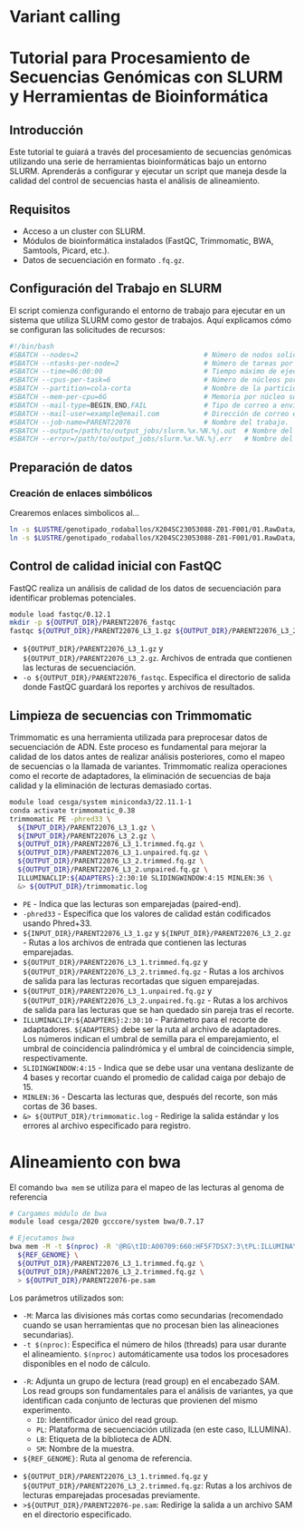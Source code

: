 # Variant calling

# Tutorial para Procesamiento de Secuencias Genómicas con SLURM y Herramientas de Bioinformática

## Introducción
Este tutorial te guiará a través del procesamiento de secuencias genómicas utilizando una serie de herramientas bioinformáticas bajo un entorno SLURM. Aprenderás a configurar y ejecutar un script que maneja desde la calidad del control de secuencias hasta el análisis de alineamiento.

## Requisitos
- Acceso a un cluster con SLURM.
- Módulos de bioinformática instalados (FastQC, Trimmomatic, BWA, Samtools, Picard, etc.).
- Datos de secuenciación en formato `.fq.gz`.

## Configuración del Trabajo en SLURM
El script comienza configurando el entorno de trabajo para ejecutar en un sistema que utiliza SLURM como gestor de trabajos. Aquí explicamos cómo se configuran las solicitudes de recursos:

```bash
#!/bin/bash
#SBATCH --nodes=2                               # Número de nodos solicitados.
#SBATCH --ntasks-per-node=2                     # Número de tareas por nodo.
#SBATCH --time=06:00:00                         # Tiempo máximo de ejecución.
#SBATCH --cpus-per-task=6                       # Número de núcleos por tarea.
#SBATCH --partition=cola-corta                  # Nombre de la partición en la que se ejecutará el trabajo.
#SBATCH --mem-per-cpu=6G                        # Memoria por núcleo solicitada para el trabajo.
#SBATCH --mail-type=BEGIN,END,FAIL              # Tipo de correo a enviar cuando inicie, termine o falle el trabajo.
#SBATCH --mail-user=example@email.com           # Dirección de correo electrónico para recibir las notificaciones.
#SBATCH --job-name=PARENT22076                  # Nombre del trabajo.
#SBATCH --output=/path/to/output_jobs/slurm.%x.%N.%j.out  # Nombre del archivo de salida del trabajo.
#SBATCH --error=/path/to/output_jobs/slurm.%x.%N.%j.err   # Nombre del archivo de error del trabajo.
```

## Preparación de datos

### Creación de enlaces simbólicos
Crearemos enlaces simbolicos al...

```bash 
ln -s $LUSTRE/genotipado_rodaballos/X204SC23053088-Z01-F001/01.RawData/raw_seqs/PARENT22076_EKDN230022081-1A_HF5F7DSX7_L3_1.fq.gz ${OUTPUT_DIR}/PARENT22076_L3_1.gz
ln -s $LUSTRE/genotipado_rodaballos/X204SC23053088-Z01-F001/01.RawData/raw_seqs/PARENT22076_EKDN230022081-1A_HF5F7DSX7_L3_2.fq.gz ${OUTPUT_DIR}/PARENT22076_L3_2.gz
```

## Control de calidad inicial con FastQC

FastQC realiza un análisis de calidad de los datos de secuenciación para identificar problemas potenciales.

```bash
module load fastqc/0.12.1
mkdir -p ${OUTPUT_DIR}/PARENT22076_fastqc
fastqc ${OUTPUT_DIR}/PARENT22076_L3_1.gz ${OUTPUT_DIR}/PARENT22076_L3_2.gz -o ${OUTPUT_DIR}/PARENT22076_fastqc
```

* `${OUTPUT_DIR}/PARENT22076_L3_1.gz` y `${OUTPUT_DIR}/PARENT22076_L3_2.gz`. Archivos de entrada que contienen las lecturas de secuenciación.
* `-o ${OUTPUT_DIR}/PARENT22076_fastqc`. Especifica el directorio de salida donde FastQC guardará los reportes y archivos de resultados.


## Limpieza de secuencias con Trimmomatic

Trimmomatic es una herramienta utilizada para preprocesar datos de secuenciación de ADN. Este proceso es fundamental para mejorar la calidad de los datos antes de realizar análisis posteriores, como el mapeo de secuencias o la llamada de variantes. Trimmomatic realiza operaciones como el recorte de adaptadores, la eliminación de secuencias de baja calidad y la eliminación de lecturas demasiado cortas.

```bash
module load cesga/system miniconda3/22.11.1-1
conda activate trimmomatic_0.38
trimmomatic PE -phred33 \
  ${INPUT_DIR}/PARENT22076_L3_1.gz \
  ${INPUT_DIR}/PARENT22076_L3_2.gz \
  ${OUTPUT_DIR}/PARENT22076_L3_1.trimmed.fq.gz \
  ${OUTPUT_DIR}/PARENT22076_L3_1.unpaired.fq.gz \
  ${OUTPUT_DIR}/PARENT22076_L3_2.trimmed.fq.gz \
  ${OUTPUT_DIR}/PARENT22076_L3_2.unpaired.fq.gz \
  ILLUMINACLIP:${ADAPTERS}:2:30:10 SLIDINGWINDOW:4:15 MINLEN:36 \
  &> ${OUTPUT_DIR}/trimmomatic.log
```
  * `PE` - Indica que las lecturas son emparejadas (paired-end).
  * `-phred33` - Especifica que los valores de calidad están codificados usando Phred+33.
  * `${INPUT_DIR}/PARENT22076_L3_1.gz` y `${INPUT_DIR}/PARENT22076_L3_2.gz` - Rutas a los archivos de entrada que contienen las lecturas emparejadas.
  * `${OUTPUT_DIR}/PARENT22076_L3_1.trimmed.fq.gz` y `${OUTPUT_DIR}/PARENT22076_L3_2.trimmed.fq.gz` - Rutas a los archivos de salida para las lecturas recortadas que siguen emparejadas.
  * `${OUTPUT_DIR}/PARENT22076_L3_1.unpaired.fq.gz` y `${OUTPUT_DIR}/PARENT22076_L3_2.unpaired.fq.gz` - Rutas a los archivos de salida para las lecturas que se han quedado sin pareja tras el recorte.
  * `ILLUMINACLIP:${ADAPTERS}:2:30:10` - Parámetro para el recorte de adaptadores. `${ADAPTERS}` debe ser la ruta al archivo de adaptadores. Los números indican el umbral de semilla para el emparejamiento, el umbral de   coincidencia palindrómica y el umbral de coincidencia simple, respectivamente.
  * `SLIDINGWINDOW:4:15` - Indica que se debe usar una ventana deslizante de 4 bases y recortar cuando el promedio de calidad caiga por debajo de 15.
  * `MINLEN:36` - Descarta las lecturas que, después del recorte, son más cortas de 36 bases.
  * `&> ${OUTPUT_DIR}/trimmomatic.log` - Redirige la salida estándar y los errores al archivo especificado para registro.



# Alineamiento con bwa

El comando `bwa mem` se utiliza para el mapeo de las lecturas al genoma de referencia

```bash
# Cargamos módulo de bwa
module load cesga/2020 gcccore/system bwa/0.7.17

# Ejecutamos bwa
bwa mem -M -t $(nproc) -R '@RG\tID:A00709:660:HF5F7DSX7:3\tPL:ILLUMINA\tLB:EKDN230022081\tSM:PARENT22076' \
  ${REF_GENOME} \
  ${OUTPUT_DIR}/PARENT22076_L3_1.trimmed.fq.gz \
  ${OUTPUT_DIR}/PARENT22076_L3_2.trimmed.fq.gz \
  > ${OUTPUT_DIR}/PARENT22076-pe.sam
```
Los parámetros utilizados son:
+ `-M`: Marca las divisiones más cortas como secundarias (recomendado cuando se usan herramientas que no procesan bien las alineaciones secundarias).
+ `-t $(nproc)`: Especifica el número de hilos (threads) para usar durante el alineamiento. `$(nproc)` automáticamente usa todos los procesadores disponibles en el nodo de cálculo.
- `-R`: Adjunta un grupo de lectura (read group) en el encabezado SAM. Los read groups son fundamentales para el análisis de variantes, ya que identifican cada conjunto de lecturas que provienen del mismo experimento.
    * `ID`: Identificador único del read group.
    * `PL`: Plataforma de secuenciación utilizada (en este caso, ILLUMINA).
    * `LB`: Etiqueta de la biblioteca de ADN.
    * `SM`: Nombre de la muestra.
- `${REF_GENOME}`: Ruta al genoma de referencia.
* `${OUTPUT_DIR}/PARENT22076_L3_1.trimmed.fq.gz` y `${OUTPUT_DIR}/PARENT22076_L3_2.trimmed.fq.gz`: Rutas a los archivos de lecturas emparejadas procesadas previamente.
* `>${OUTPUT_DIR}/PARENT22076-pe.sam`: Redirige la salida a un archivo SAM en el directorio especificado.

